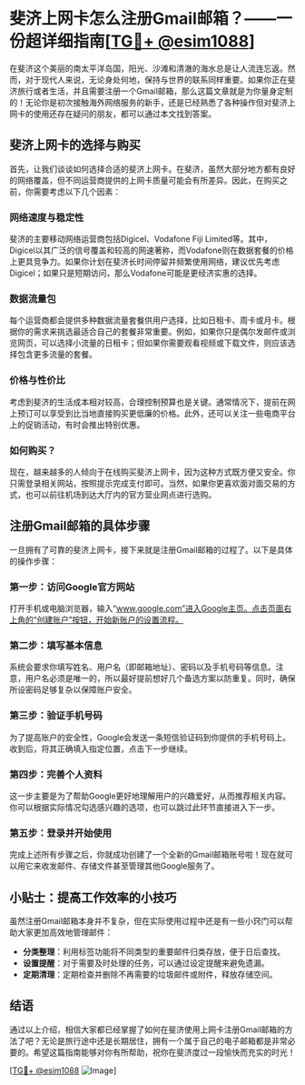 # 斐济上网卡怎么注册Gmail邮箱？——一份超详细指南[[TG💪+ @esim1088](https://t.me/s/esim1088)]

在斐济这个美丽的南太平洋岛国，阳光、沙滩和清澈的海水总是让人流连忘返。然而，对于现代人来说，无论身处何地，保持与世界的联系同样重要。如果你正在斐济旅行或者生活，并且需要注册一个Gmail邮箱，那么这篇文章就是为你量身定制的！无论你是初次接触海外网络服务的新手，还是已经熟悉了各种操作但对斐济上网卡的使用还存在疑问的朋友，都可以通过本文找到答案。

## 斐济上网卡的选择与购买

首先，让我们谈谈如何选择合适的斐济上网卡。在斐济，虽然大部分地方都有良好的网络覆盖，但不同运营商提供的上网卡质量可能会有所差异。因此，在购买之前，你需要考虑以下几个因素：

### 网络速度与稳定性

斐济的主要移动网络运营商包括Digicel、Vodafone Fiji Limited等。其中，Digicel以其广泛的信号覆盖和较高的网速著称，而Vodafone则在数据套餐的价格上更具竞争力。如果你计划在斐济长时间停留并频繁使用网络，建议优先考虑Digicel；如果只是短期访问，那么Vodafone可能是更经济实惠的选择。

### 数据流量包

每个运营商都会提供多种数据流量套餐供用户选择，比如日租卡、周卡或月卡。根据你的需求来挑选最适合自己的套餐非常重要。例如，如果你只是偶尔发邮件或浏览网页，可以选择小流量的日租卡；但如果你需要观看视频或下载文件，则应该选择包含更多流量的套餐。

### 价格与性价比

考虑到斐济的生活成本相对较高，合理控制预算也是关键。通常情况下，提前在网上预订可以享受到比当地直接购买更低廉的价格。此外，还可以关注一些电商平台上的促销活动，有时会推出特别优惠。

### 如何购买？

现在，越来越多的人倾向于在线购买斐济上网卡，因为这种方式既方便又安全。你只需登录相关网站，按照提示完成支付即可。当然，如果你更喜欢面对面交易的方式，也可以前往机场到达大厅内的官方营业网点进行选购。

## 注册Gmail邮箱的具体步骤

一旦拥有了可靠的斐济上网卡，接下来就是注册Gmail邮箱的过程了。以下是具体的操作步骤：

### 第一步：访问Google官方网站

打开手机或电脑浏览器，输入“www.google.com”进入Google主页。点击页面右上角的“创建账户”按钮，开始新账户的设置流程。

### 第二步：填写基本信息

系统会要求你填写姓名、用户名（即邮箱地址）、密码以及手机号码等信息。注意，用户名必须是唯一的，所以最好提前想好几个备选方案以防重复。同时，确保所设密码足够复杂以保障账户安全。

### 第三步：验证手机号码

为了提高账户的安全性，Google会发送一条短信验证码到你提供的手机号码上。收到后，将其正确填入指定位置，点击下一步继续。

### 第四步：完善个人资料

这一步主要是为了帮助Google更好地理解用户的兴趣爱好，从而推荐相关内容。你可以根据实际情况勾选感兴趣的选项，也可以跳过此环节直接进入下一步。

### 第五步：登录并开始使用

完成上述所有步骤之后，你就成功创建了一个全新的Gmail邮箱账号啦！现在就可以用它来收发邮件、存储文件甚至管理其他Google服务了。

## 小贴士：提高工作效率的小技巧

虽然注册Gmail邮箱本身并不复杂，但在实际使用过程中还是有一些小窍门可以帮助大家更加高效地管理邮件：

- **分类整理**：利用标签功能将不同类型的重要邮件归类存放，便于日后查找。
- **设置提醒**：对于需要及时处理的任务，可以通过设定提醒来避免遗漏。
- **定期清理**：定期检查并删除不再需要的垃圾邮件或附件，释放存储空间。

## 结语

通过以上介绍，相信大家都已经掌握了如何在斐济使用上网卡注册Gmail邮箱的方法了吧？无论是旅行途中还是长期居住，拥有一个属于自己的电子邮箱都是非常必要的。希望这篇指南能够对你有所帮助，祝你在斐济度过一段愉快而充实的时光！

[[TG💪+ @esim1088](https://t.me/s/esim1088) ![Image](https://i.postimg.cc/4NQfJmqS/Snipaste-2025-05-13-00-14-12.png)]